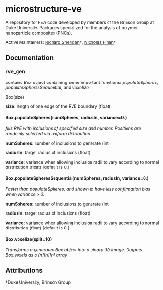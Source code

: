 # microstructure-ve
A repository for FEA code developed by members of the Brinson Group at Duke University. Packages specialized for the analysis of polymer nanoparticle composites (PNCs).

Active Maintainers: [Richard Sheridan](richard.sheridan@duke.edu "Contact Richard")†, [Nicholas Finan](nicholas.finan@duke.edu "Contact Nicholas")† 

## Documentation
### rve_gen
contains *Box* object containing some important functions: *populateSpheres*, *populateSpheresSequential*, and *voxelize*

Box(size)

__size__: length of one edge of the RVE boundary (float)

#### Box.populateSpheres(numSpheres, radiusIn, variance=0.)
*fills RVE with inclusions of specified size and number. Positions are randomly selected via uniform dirtribution*

__numSpheres__: number of inclusions to generate (int)

__radiusIn__: target radius of inclusions (float)

__variance__: variance when allowing inclusion radii to vary according to normal distribution (float) [default is 0.]

#### Box.populateSpheresSequential(numSpheres, radiusIn, variance=0.)
*Faster than populateSpheres, and shown to have less confirmation bias when variance > 0.*

__numSpheres__: number of inclusions to generate (int)

__radiusIn__: target radius of inclusions (float)

__variance__: variance when allowing inclusion radii to vary according to normal distribution (float) [default is 0.]

#### Box.voxelize(split=10)
*Transforms a generated Box object into a binary 3D image. Outputs Box.voxels as a \[n\]\[n\]\[n\] array*


## Attributions
†Duke University, Brinson Group

